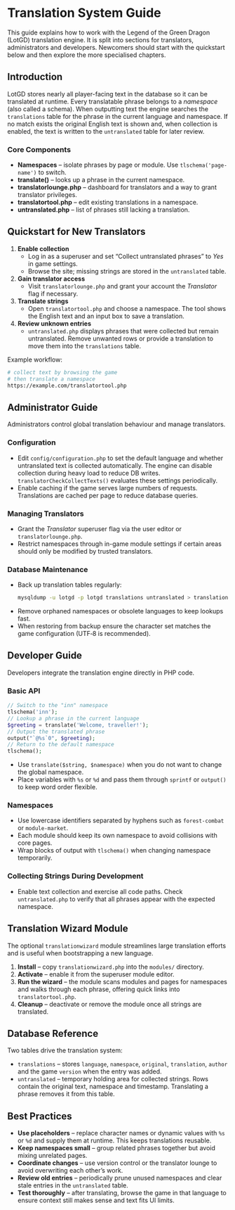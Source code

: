 # Translation System Guide

This guide explains how to work with the Legend of the Green Dragon (LotGD) translation engine.
It is split into sections for translators, administrators and developers.  Newcomers should
start with the quickstart below and then explore the more specialised chapters.

## Introduction

LotGD stores nearly all player-facing text in the database so it can be translated at runtime.
Every translatable phrase belongs to a *namespace* (also called a schema).  When outputting
text the engine searches the `translations` table for the phrase in the current language and
namespace.  If no match exists the original English text is shown and, when collection is
enabled, the text is written to the `untranslated` table for later review.

### Core Components

- **Namespaces** – isolate phrases by page or module. Use `tlschema('page-name')` to switch.
- **translate()** – looks up a phrase in the current namespace.
- **translatorlounge.php** – dashboard for translators and a way to grant translator privileges.
- **translatortool.php** – edit existing translations in a namespace.
- **untranslated.php** – list of phrases still lacking a translation.

## Quickstart for New Translators

1. **Enable collection**
   - Log in as a superuser and set “Collect untranslated phrases” to *Yes* in game settings.
   - Browse the site; missing strings are stored in the `untranslated` table.
2. **Gain translator access**
   - Visit `translatorlounge.php` and grant your account the *Translator* flag if necessary.
3. **Translate strings**
   - Open `translatortool.php` and choose a namespace.  The tool shows the English text and an
     input box to save a translation.
4. **Review unknown entries**
   - `untranslated.php` displays phrases that were collected but remain untranslated.  Remove
     unwanted rows or provide a translation to move them into the `translations` table.

Example workflow:
```bash
# collect text by browsing the game
# then translate a namespace
https://example.com/translatortool.php
```

## Administrator Guide

Administrators control global translation behaviour and manage translators.

### Configuration
- Edit `config/configuration.php` to set the default language and whether untranslated text is
  collected automatically.  The engine can disable collection during heavy load to reduce DB
  writes.  `translatorCheckCollectTexts()` evaluates these settings periodically.
- Enable caching if the game serves large numbers of requests.  Translations are cached per
  page to reduce database queries.

### Managing Translators
- Grant the *Translator* superuser flag via the user editor or `translatorlounge.php`.
- Restrict namespaces through in-game module settings if certain areas should only be modified
  by trusted translators.

### Database Maintenance
- Back up translation tables regularly:
  ```bash
  mysqldump -u lotgd -p lotgd translations untranslated > translations_backup.sql
  ```
- Remove orphaned namespaces or obsolete languages to keep lookups fast.
- When restoring from backup ensure the character set matches the game configuration
  (UTF‑8 is recommended).

## Developer Guide

Developers integrate the translation engine directly in PHP code.

### Basic API
```php
// Switch to the "inn" namespace
tlschema('inn');
// Lookup a phrase in the current language
$greeting = translate('Welcome, traveller!');
// Output the translated phrase
output("`@%s`0", $greeting);
// Return to the default namespace
tlschema();
```
- Use `translate($string, $namespace)` when you do not want to change the global namespace.
- Place variables with `%s` or `%d` and pass them through `sprintf` or `output()` to keep word
  order flexible.

### Namespaces
- Use lowercase identifiers separated by hyphens such as `forest-combat` or `module-market`.
- Each module should keep its own namespace to avoid collisions with core pages.
- Wrap blocks of output with `tlschema()` when changing namespace temporarily.

### Collecting Strings During Development
- Enable text collection and exercise all code paths.  Check `untranslated.php` to verify that
  all phrases appear with the expected namespace.

## Translation Wizard Module

The optional `translationwizard` module streamlines large translation efforts and is useful
when bootstrapping a new language.

1. **Install** – copy `translationwizard.php` into the `modules/` directory.
2. **Activate** – enable it from the superuser module editor.
3. **Run the wizard** – the module scans modules and pages for namespaces and walks through
   each phrase, offering quick links into `translatortool.php`.
4. **Cleanup** – deactivate or remove the module once all strings are translated.

## Database Reference

Two tables drive the translation system:

- `translations` – stores `language`, `namespace`, `original`, `translation`, `author` and
  the game `version` when the entry was added.
- `untranslated` – temporary holding area for collected strings.  Rows contain the original
  text, namespace and timestamp.  Translating a phrase removes it from this table.

## Best Practices

- **Use placeholders** – replace character names or dynamic values with `%s` or `%d` and supply
  them at runtime.  This keeps translations reusable.
- **Keep namespaces small** – group related phrases together but avoid mixing unrelated pages.
- **Coordinate changes** – use version control or the translator lounge to avoid overwriting
  each other’s work.
- **Review old entries** – periodically prune unused namespaces and clear stale entries in the
  `untranslated` table.
- **Test thoroughly** – after translating, browse the game in that language to ensure context
  still makes sense and text fits UI limits.

